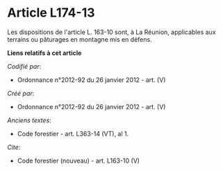 # Article L174-13

Les dispositions de l'article L. 163-10 sont, à La Réunion, applicables aux terrains ou pâturages en montagne mis en défens.

**Liens relatifs à cet article**

_Codifié par_:

  - Ordonnance n°2012-92 du 26 janvier 2012 - art. (V)

_Créé par_:

  - Ordonnance n°2012-92 du 26 janvier 2012 - art. (V)

_Anciens textes_:

  - Code forestier - art. L363-14 (VT), al 1.

_Cite_:

  - Code forestier (nouveau) - art. L163-10 (V)
